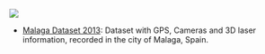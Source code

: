 ![](https://www.mrpt.org/wp-content/uploads/2013/10/malagaurbandataset.jpg)

- [Malaga Dataset 2013](http://www.mrpt.org/MalagaUrbanDataset): Dataset with GPS, Cameras and 3D laser information, recorded in the city of Malaga, Spain.

